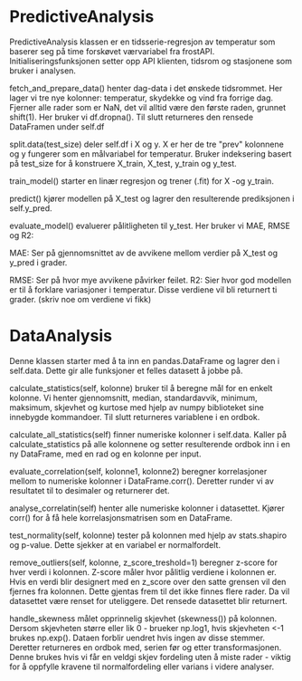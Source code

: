 # PredictiveAnalysis

PredictiveAnalysis klassen er en tidsserie-regresjon av temperatur som baserer seg på time forskøvet værvariabel fra frostAPI. Initialiseringsfunksjonen setter opp API klienten, tidsrom og stasjonene som bruker i analysen. 

fetch_and_prepare_data() henter dag-data i det ønskede tidsrommet. Her lager vi tre nye kolonner: temperatur, skydekke og vind fra forrige dag. Fjerner alle rader som er NaN, det vil alltid være den første raden, grunnet shift(1). Her bruker vi df.dropna(). Til slutt returneres den rensede DataFramen under self.df

split.data(test_size) deler self.df i X og y. X er her de tre "prev" kolonnene og y fungerer som en målvariabel for temperatur. Bruker indeksering basert på test_size for å konstruere X_train, X_test, y_train og y_test. 

train_model() starter en linær regresjon og trener (.fit) for X -og y_train. 

predict() kjører modellen på X_test og lagrer den resulterende prediksjonen i self.y_pred. 

evaluate_model() evaluerer pålitligheten til y_test. Her bruker vi MAE, RMSE og R2:

MAE: Ser på gjennomsnittet av de avvikene mellom verdier på X_test og y_pred i grader. 

RMSE: Ser på hvor mye avvikene påvirker feilet. 
R2: Sier hvor god modellen er til å forklare variasjoner i temperatur.
Disse verdiene vil bli returnert ti grader. (skriv noe om verdiene vi fikk)

# DataAnalysis 

Denne klassen starter med å ta inn en pandas.DataFrame og lagrer den i self.data. Dette gir alle funksjoner et felles datasett å jobbe på. 

calculate_statistics(self, kolonne) bruker til å beregne mål for en enkelt kolonne. Vi henter gjennomsnitt, median, standardavvik, minimum, maksimum, skjevhet og kurtose med hjelp av numpy biblioteket sine innebygde kommandoer. Til slutt returneres variablene i en ordbok.

calculate_all_statistics(self) finner numeriske kolonner i self.data. Kaller på calculate_statistics på alle kolonnene og setter resulterende ordbok inn i en ny DataFrame, med en rad og en kolonne per input. 

evaluate_correlation(self, kolonne1, kolonne2) beregner korrelasjoner mellom to numeriske kolonner i DataFrame.corr(). Deretter runder vi av resultatet til to desimaler og returnerer det. 

analyse_correlatin(self) henter alle numeriske kolonner i datasettet. Kjører corr() for å få hele korrelasjonsmatrisen som en DataFrame. 

test_normality(self, kolonne) tester på kolonnen med hjelp av stats.shapiro og p-value. Dette sjekker at en variabel er normalfordelt.

remove_outliers(self, kolonne, z_score_treshold=1) beregner z-score for hver verdi i kolonnen. Z-score måler hvor pålitlig verdiene i kolonnen er. Hvis en verdi blir designert med en z_score over den satte grensen vil den fjernes fra kolonnen. Dette gjentas frem til det ikke finnes flere rader. Da vil datasettet være renset for uteliggere. Det rensede datasettet blir returnert. 

handle_skewness målet opprinnelig skjevhet (skewness()) på kolonnen. Dersom skjevheten større eller lik 0 - brueker np.log1, hvis skjevheten <-1 brukes np.exp(). Dataen forblir uendret hvis ingen av disse stemmer. Deretter returneres en ordbok med, serien før og etter transformasjonen. Denne brukes hvis vi får en veldgi skjev fordeling uten å miste rader - viktig for å oppfylle kravene til normalfordeling eller varians i videre analyser. 

